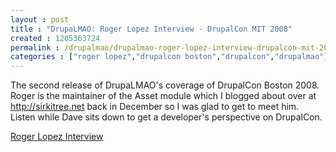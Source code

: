 ```yaml
---
layout : post
title : "DrupaLMAO: Roger Lopez Interview - DrupalCon MIT 2008"
created : 1205363724
permalink : /drupalmao/drupalmao-roger-lopez-interview-drupalcon-mit-2008
categories : ["roger lopez","drupalcon boston","drupalcon","drupalmao"]
---
```

The second release of DrupaLMAO's coverage of DrupalCon Boston 2008. Roger is the maintainer of the Asset module which I blogged about over at <a href="http://sirkitree.net/node/2">http://sirkitree.net</a> back in December so I was glad to get to meet him. Listen while Dave sits down to get a developer's perspective on DrupalCon.

<a href="http://drupalmao.com/node/11">Roger Lopez Interview</a>